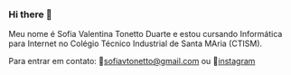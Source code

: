 ### Hi there 👋

Meu nome é Sofia Valentina Tonetto Duarte e estou cursando Informática para Internet no Colégio Técnico Industrial de Santa MAria (CTISM).

Para entrar em contato:
📧sofiavtonetto@gmail.com ou 📍[instagram](https://www.instagram.com/sofia_vtd/)
